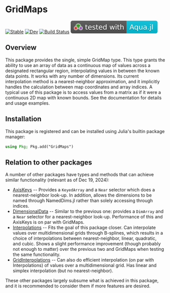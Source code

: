 # GridMaps

[![Stable](https://img.shields.io/badge/docs-stable-blue.svg)](https://ngharrison.github.io/GridMaps.jl/stable/)
[![Dev](https://img.shields.io/badge/docs-dev-blue.svg)](https://ngharrison.github.io/GridMaps.jl/dev/)
[![Build Status](https://github.com/ngharrison/GridMaps.jl/actions/workflows/CI.yml/badge.svg?branch=main)](https://github.com/ngharrison/GridMaps.jl/actions/workflows/CI.yml?query=branch%3Amain)
[![Aqua](https://raw.githubusercontent.com/JuliaTesting/Aqua.jl/master/badge.svg)](https://github.com/JuliaTesting/Aqua.jl)

## Overview

This package provides the single, simple GridMap type. This type grants the ability to use an array of data as a continuous map of values across a designated rectangular region, interpolating values in between the known data points. It works with any number of dimensions. Its current interpolation method is a nearest-neighbor approximation, and it implicitly handles the calculation between map coordinates and array indices. A typical use of this package is to access values from a matrix as if it were a continuous 2D map with known bounds. See the documentation for details and usage examples.

## Installation

This package is registered and can be installed using Julia's builtin package manager:

``` julia
using Pkg; Pkg.add("GridMaps")
```

## Relation to other packages

A number of other packages have types and methods that can achieve similar functionality (relevant as of Dec 19, 2024):

- [AxisKeys](https://github.com/mcabbott/AxisKeys.jl) -- Provides a `KeyedArray` and a `Near` selector which does a nearest-neighbor look-up. In addition, allows the dimensions to be named through NamedDims.jl rather than solely accessing through indices.
- [DimensionalData](https://github.com/rafaqz/DimensionalData.jl) -- Similar to the previous one: provides a `DimArray` and a `Near` selector for a nearest-neighbor look-up. Performance of this and AxisKeys is on par with GridMaps.
- [Interpolations](https://github.com/JuliaMath/Interpolations.jl) -- Fits the goal of this package closer. Can interpolate values over multidimensional grids through B-splines, which results in a choice of interpolations between nearest-neighbor, linear, quadratic, and cubic. Shows a slight performance improvement (though probably not enough to matter) over the previous two and GridMaps when testing the same functionality.
- [GridInterpolations](https://github.com/sisl/GridInterpolations.jl) -- Can also do efficient interpolation (on par with Interpolations) of values over a multidimensional grid. Has linear and simplex interpolation (but no nearest-neighbor).


These other packages largely subsume what is achieved in this package, and it is recommended to consider them if more features are desired.
